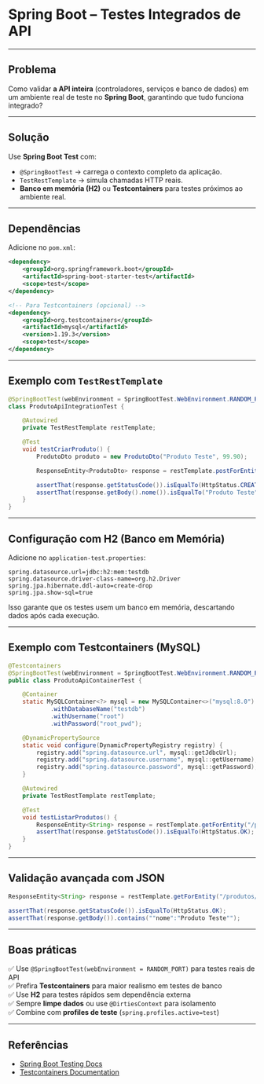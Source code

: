 # Spring Boot – Testes Integrados de API

---

## Problema
Como validar **a API inteira** (controladores, serviços e banco de dados) em um ambiente real de teste no **Spring Boot**, garantindo que tudo funciona integrado?

---

## Solução
Use **Spring Boot Test** com:
- `@SpringBootTest` → carrega o contexto completo da aplicação.
- `TestRestTemplate` → simula chamadas HTTP reais.
- **Banco em memória (H2)** ou **Testcontainers** para testes próximos ao ambiente real.

---

## Dependências
Adicione no `pom.xml`:
```xml
<dependency>
    <groupId>org.springframework.boot</groupId>
    <artifactId>spring-boot-starter-test</artifactId>
    <scope>test</scope>
</dependency>

<!-- Para Testcontainers (opcional) -->
<dependency>
    <groupId>org.testcontainers</groupId>
    <artifactId>mysql</artifactId>
    <version>1.19.3</version>
    <scope>test</scope>
</dependency>
```

---

## Exemplo com `TestRestTemplate`
```java
@SpringBootTest(webEnvironment = SpringBootTest.WebEnvironment.RANDOM_PORT)
class ProdutoApiIntegrationTest {

    @Autowired
    private TestRestTemplate restTemplate;

    @Test
    void testCriarProduto() {
        ProdutoDto produto = new ProdutoDto("Produto Teste", 99.90);

        ResponseEntity<ProdutoDto> response = restTemplate.postForEntity("/produtos", produto, ProdutoDto.class);

        assertThat(response.getStatusCode()).isEqualTo(HttpStatus.CREATED);
        assertThat(response.getBody().nome()).isEqualTo("Produto Teste");
    }
}
```

---

## Configuração com H2 (Banco em Memória)
Adicione no `application-test.properties`:
```properties
spring.datasource.url=jdbc:h2:mem:testdb
spring.datasource.driver-class-name=org.h2.Driver
spring.jpa.hibernate.ddl-auto=create-drop
spring.jpa.show-sql=true
```
Isso garante que os testes usem um banco em memória, descartando dados após cada execução.

---

## Exemplo com Testcontainers (MySQL)
```java
@Testcontainers
@SpringBootTest(webEnvironment = SpringBootTest.WebEnvironment.RANDOM_PORT)
public class ProdutoApiContainerTest {

    @Container
    static MySQLContainer<?> mysql = new MySQLContainer<>("mysql:8.0")
            .withDatabaseName("testdb")
            .withUsername("root")
            .withPassword("root_pwd");

    @DynamicPropertySource
    static void configure(DynamicPropertyRegistry registry) {
        registry.add("spring.datasource.url", mysql::getJdbcUrl);
        registry.add("spring.datasource.username", mysql::getUsername);
        registry.add("spring.datasource.password", mysql::getPassword);
    }

    @Autowired
    private TestRestTemplate restTemplate;

    @Test
    void testListarProdutos() {
        ResponseEntity<String> response = restTemplate.getForEntity("/produtos", String.class);
        assertThat(response.getStatusCode()).isEqualTo(HttpStatus.OK);
    }
}
```

---

## Validação avançada com JSON
```java
ResponseEntity<String> response = restTemplate.getForEntity("/produtos/1", String.class);

assertThat(response.getStatusCode()).isEqualTo(HttpStatus.OK);
assertThat(response.getBody()).contains(""nome":"Produto Teste"");
```

---

## Boas práticas
✅ Use `@SpringBootTest(webEnvironment = RANDOM_PORT)` para testes reais de API  
✅ Prefira **Testcontainers** para maior realismo em testes de banco  
✅ Use **H2** para testes rápidos sem dependência externa  
✅ Sempre **limpe dados** ou use `@DirtiesContext` para isolamento  
✅ Combine com **profiles de teste** (`spring.profiles.active=test`)  

---

## Referências
- [Spring Boot Testing Docs](https://docs.spring.io/spring-boot/docs/current/reference/html/features.html#features.testing)
- [Testcontainers Documentation](https://www.testcontainers.org/)